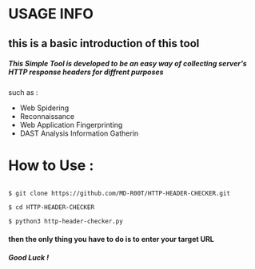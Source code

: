 # USAGE INFO


## this is a basic introduction of this tool 


##### This Simple Tool is developed to be an easy way of collecting server's HTTP response headers for diffrent purposes
such as :

- Web Spidering
- Reconnaissance
- Web Application Fingerprinting
- DAST Analysis Information Gatherin 



# How to Use :

``` 

$ git clone https://github.com/MD-R00T/HTTP-HEADER-CHECKER.git

$ cd HTTP-HEADER-CHECKER

$ python3 http-header-checker.py

```


#### then the only thing you have to do is to enter your target URL

##### Good Luck !